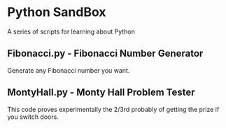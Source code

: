 # Python SandBox

A series of scripts for learning about Python

## Fibonacci.py - Fibonacci Number Generator

Generate any Fibonacci number you want.

## MontyHall.py - Monty Hall Problem Tester

This code proves experimentally the 2/3rd probably of getting the prize if you switch doors.
